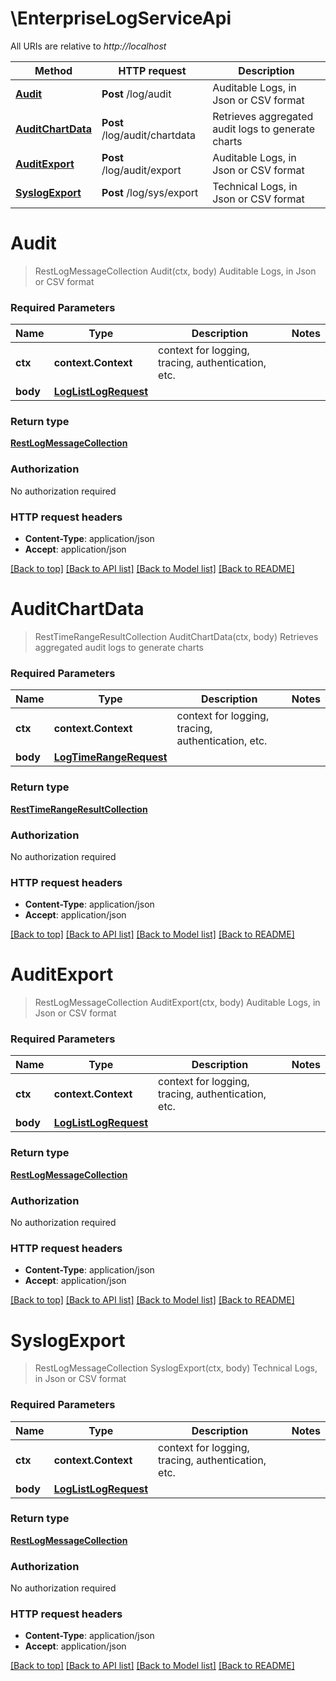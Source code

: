 # \EnterpriseLogServiceApi

All URIs are relative to *http://localhost*

Method | HTTP request | Description
------------- | ------------- | -------------
[**Audit**](EnterpriseLogServiceApi.md#Audit) | **Post** /log/audit | Auditable Logs, in Json or CSV format
[**AuditChartData**](EnterpriseLogServiceApi.md#AuditChartData) | **Post** /log/audit/chartdata | Retrieves aggregated audit logs to generate charts
[**AuditExport**](EnterpriseLogServiceApi.md#AuditExport) | **Post** /log/audit/export | Auditable Logs, in Json or CSV format
[**SyslogExport**](EnterpriseLogServiceApi.md#SyslogExport) | **Post** /log/sys/export | Technical Logs, in Json or CSV format


# **Audit**
> RestLogMessageCollection Audit(ctx, body)
Auditable Logs, in Json or CSV format

### Required Parameters

Name | Type | Description  | Notes
------------- | ------------- | ------------- | -------------
 **ctx** | **context.Context** | context for logging, tracing, authentication, etc.
  **body** | [**LogListLogRequest**](LogListLogRequest.md)|  | 

### Return type

[**RestLogMessageCollection**](restLogMessageCollection.md)

### Authorization

No authorization required

### HTTP request headers

 - **Content-Type**: application/json
 - **Accept**: application/json

[[Back to top]](#) [[Back to API list]](../../README.md#documentation-for-api-endpoints) [[Back to Model list]](../../README.md#documentation-for-models) [[Back to README]](../../README.md)

# **AuditChartData**
> RestTimeRangeResultCollection AuditChartData(ctx, body)
Retrieves aggregated audit logs to generate charts

### Required Parameters

Name | Type | Description  | Notes
------------- | ------------- | ------------- | -------------
 **ctx** | **context.Context** | context for logging, tracing, authentication, etc.
  **body** | [**LogTimeRangeRequest**](LogTimeRangeRequest.md)|  | 

### Return type

[**RestTimeRangeResultCollection**](restTimeRangeResultCollection.md)

### Authorization

No authorization required

### HTTP request headers

 - **Content-Type**: application/json
 - **Accept**: application/json

[[Back to top]](#) [[Back to API list]](../../README.md#documentation-for-api-endpoints) [[Back to Model list]](../../README.md#documentation-for-models) [[Back to README]](../../README.md)

# **AuditExport**
> RestLogMessageCollection AuditExport(ctx, body)
Auditable Logs, in Json or CSV format

### Required Parameters

Name | Type | Description  | Notes
------------- | ------------- | ------------- | -------------
 **ctx** | **context.Context** | context for logging, tracing, authentication, etc.
  **body** | [**LogListLogRequest**](LogListLogRequest.md)|  | 

### Return type

[**RestLogMessageCollection**](restLogMessageCollection.md)

### Authorization

No authorization required

### HTTP request headers

 - **Content-Type**: application/json
 - **Accept**: application/json

[[Back to top]](#) [[Back to API list]](../../README.md#documentation-for-api-endpoints) [[Back to Model list]](../../README.md#documentation-for-models) [[Back to README]](../../README.md)

# **SyslogExport**
> RestLogMessageCollection SyslogExport(ctx, body)
Technical Logs, in Json or CSV format

### Required Parameters

Name | Type | Description  | Notes
------------- | ------------- | ------------- | -------------
 **ctx** | **context.Context** | context for logging, tracing, authentication, etc.
  **body** | [**LogListLogRequest**](LogListLogRequest.md)|  | 

### Return type

[**RestLogMessageCollection**](restLogMessageCollection.md)

### Authorization

No authorization required

### HTTP request headers

 - **Content-Type**: application/json
 - **Accept**: application/json

[[Back to top]](#) [[Back to API list]](../../README.md#documentation-for-api-endpoints) [[Back to Model list]](../../README.md#documentation-for-models) [[Back to README]](../../README.md)

